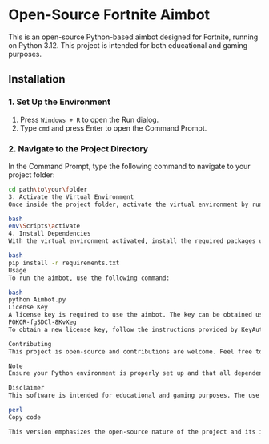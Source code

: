 # Open-Source Fortnite Aimbot

This is an open-source Python-based aimbot designed for Fortnite, running on Python 3.12. This project is intended for both educational and gaming purposes.

## Installation

### 1. Set Up the Environment

1. Press `Windows + R` to open the Run dialog.
2. Type `cmd` and press Enter to open the Command Prompt.

### 2. Navigate to the Project Directory

In the Command Prompt, type the following command to navigate to your project folder:

```bash
cd path\to\your\folder
3. Activate the Virtual Environment
Once inside the project folder, activate the virtual environment by running:

bash
env\Scripts\activate
4. Install Dependencies
With the virtual environment activated, install the required packages using:

bash
pip install -r requirements.txt
Usage
To run the aimbot, use the following command:

bash
python Aimbot.py
License Key
A license key is required to use the aimbot. The key can be obtained using the KeyAuth API. The current key is:
POKOR-fgSDCl-8KvXeg
To obtain a new license key, follow the instructions provided by KeyAuth.

Contributing
This project is open-source and contributions are welcome. Feel free to fork the repository, make your changes, and submit a pull request.

Note
Ensure your Python environment is properly set up and that all dependencies are installed before running the aimbot.

Disclaimer
This software is intended for educational and gaming purposes. The use of aimbots or any other game-altering software can violate the terms of service of most games and may result in account suspension or banning.

perl
Copy code

This version emphasizes the open-source nature of the project and its intended use for gaming 
